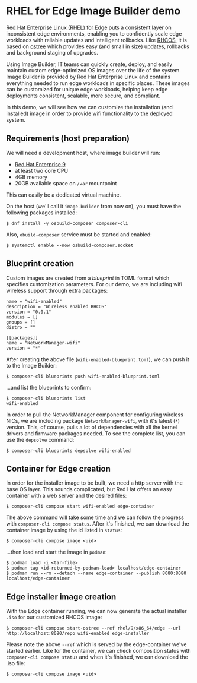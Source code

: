 RHEL for Edge Image Builder demo
====

[Red Hat Enterprise Linux (RHEL) for Edge](https://www.redhat.com/en/technologies/linux-platforms/enterprise-linux/edge-computing) puts a consistent layer on inconsistent edge environments, enabling you to confidently scale edge workloads with reliable updates and intelligent rollbacks. Like [RHCOS](https://docs.openshift.com/container-platform/4.11/architecture/architecture-rhcos.html), it is based on [ostree](https://github.com/ostreedev/ostree) which provides easy (and small in size) updates, rollbacks and background staging of upgrades.

Using Image Builder, IT teams can quickly create, deploy, and easily maintain custom edge-optimized OS images over the life of the system. Image Builder is provided by Red Hat Enterprise Linux and contains everything needed to run edge workloads in specific places. These images can be customized for unique edge workloads, helping keep edge deployments consistent, scalable, more secure, and compliant.

In this demo, we will see how we can customize the installation (and installed) image in order to provide wifi functionality to the deployed system.

Requirements (host preparation)
---

We will need a development host, where image builder will run:
  * [Red Hat Enterprise 9](https://developers.redhat.com/products/rhel/download)
  * at least two core CPU
  * 4GB memory
  * 20GB available space on `/var` mountpoint

This can easily be a dedicated virtual machine.

On the host (we'll call it `image-builder` from now on), you must have the following packages installed:

```
$ dnf install -y osbuild-composer composer-cli
```

Also, `obuild-composer` service must be started and enabled:

```
$ systemctl enable --now osbuild-composer.socket
```

Blueprint creation
---

Custom images are created from a _blueprint_ in TOML format which specifies customization parameters. For our demo, we are including wifi wireless support through extra packages:

```
name = "wifi-enabled"
description = "Wireless enabled RHCOS"
version = "0.0.1"
modules = []
groups = []
distro = ""

[[packages]]
name = "NetworkManager-wifi"
version = "*"
```

After creating the above file (`wifi-enabled-blueprint.toml`), we can push it to the Image Builder:

```
$ composer-cli blueprints push wifi-enabled-blueprint.toml
```

...and list the blueprints to confirm:

```
$ composer-cli blueprints list
wifi-enabled
```

In order to pull the NetworkManager component for configuring wireless NICs, we are including package `NetworkManager-wifi`, with it's latest (`*`) version. This, of course, pulls a lot of dependencies with all the kernel drivers and firmware packages needed. To see the complete list, you can use the `depsolve` command:

```
$ composer-cli blueprints depsolve wifi-enabled
```

Container for Edge creation
---

In order for the installer image to be built, we need a http server with the base OS layer. This sounds complicated, but Red Hat offers an easy container with a web server and the desired files:

```
$ composer-cli compose start wifi-enabled edge-container
```

The above command will take some time and we can follow the progress with `composer-cli compose status`. After it's finished, we can download the container image by using the id listed in `status`:

```
$ composer-cli compose image <uid>
```

...then load and start the image in `podman`:

```
$ podman load -i <tar-file>
$ podman tag <id-returned-by-podman-load> localhost/edge-container
$ podman run --rm --detach --name edge-container --publish 8080:8080 localhost/edge-container
```

Edge installer image creation
---

With the Edge container running, we can now generate the actual installer `.iso` for our customized RHCOS image:

```
$ composer-cli compose start-ostree --ref rhel/9/x86_64/edge --url http://localhost:8080/repo wifi-enabled edge-installer
```

Please note the above `--ref` which is served by the edge-container we've started earlier. Like for the container, we can check composition status with `composer-cli compose status` and when it's finished, we can download the .iso file:

```
$ composer-cli compose image <uid>
```
